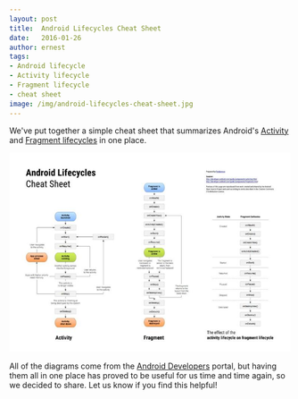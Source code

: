 ```yaml
---
layout: post
title:  Android Lifecycles Cheat Sheet
date:   2016-01-26
author: ernest
tags:
- Android lifecycle
- Activity lifecycle
- Fragment lifecycle
- cheat sheet
image: /img/android-lifecycles-cheat-sheet.jpg
---
```


We've put together a simple cheat sheet that summarizes Android's [Activity](http://developer.android.com/guide/components/activities.html) and [Fragment lifecycles](http://developer.android.com/guide/components/fragments.html) in one place.

[![Android Lifecycle Cheat Sheet](/img/android-lifecycles-cheat-sheet.jpg)](http://bit.ly/AndroidLifecycles)

All of the diagrams come from the [Android Developers](http://developer.android.com/index.html) portal, but having them all in one place has proved to be useful for us time and time again, so we decided to share. Let us know if you find this helpful!
